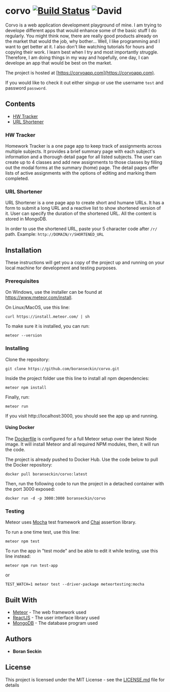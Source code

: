 # corvo [![Build Status](https://travis-ci.com/boranseckin/corvo.svg?branch=master)](https://travis-ci.com/boranseckin/corvo) ![David](https://img.shields.io/david/boranseckin/corvo.svg)

Corvo is a web application development playground of mine. I am trying to develope different apps that would enhance some of the basic stuff I do regularly. You might think now, there are really good products already on the market that would the job, why bother... Well, I like programming and I want to get better at it. I also don't like watching tutorials for hours and copying their work. I learn best when I try and most importantly struggle. Therefore, I am doing things in my way and hopefully, one day, I can develope an app that would be best on the market.

The project is hosted at [https://corvoapp.com](https://corvoapp.com).

If you would like to check it out either singup or use the username ```test``` and password ```password```.

## Contents

- [HW Tracker](#hw-tracker)
- [URL Shortener](#url-shortener)

### HW Tracker

Homework Tracker is a one page app to keep track of assignments across multiple subjects. It provides a brief summary page with each subject's information and a thorough detail page for all listed subjects. The user can create up to 4 classes and add new assignments to those classes by filling out the modal forms at the summary (home) page. The detail pages offer lists of active assignments with the options of editing and marking them completed.

### URL Shortener

URL Shortener is a one page app to create short and humane URLs. It has a form to submit a long URL and a reactive list to show shortened version of it. User can specify the duration of the shortened URL. All the content is stored in MongoDB.

In order to use the shortened URL, paste your 5 character code after `/r/` path.
Example: `http://DOMAIN/r/SHORTENED_URL`

## Installation

These instructions will get you a copy of the project up and running on your local machine for development and testing purposes.

### Prerequisites

On Windows, use the installer can be found at https://www.meteor.com/install.

On Linux/MacOS, use this line:
```
curl https://install.meteor.com/ | sh
```
To make sure it is installed, you can run:
```
meteor --version
```


### Installing

Clone the repository:
```
git clone https://github.com/boranseckin/corvo.git
```
Inside the project folder use this line to install all npm dependencies:
```
meteor npm install
```
Finally, run:
```
meteor run
```
If you visit http://localhost:3000, you should see the app up and running.

#### Using Docker

The [Dockerfile](Dockerfile) is configured for a full Meteor setup over the latest Node image. It will install Meteor and all required NPM modules, then, it will run the code.

The project is already pushed to Docker Hub. Use the code below to pull the Docker repository:
```
docker pull boranseckin/corvo:latest
```

Then, run the following code to run the project in a detached container with the port 3000 exposed:
```
docker run -d -p 3000:3000 boranseckin/corvo
```

### Testing

Meteor uses [Mocha](https://mochajs.org/) test framework and [Chai](https://www.chaijs.com/) assertion library.

To run a one time test, use this line:
```
meteor npm test
```
To run the app in "test mode" and be able to edit it while testing, use this line instead:
```
meteor npm run test-app
```
or
```
TEST_WATCH=1 meteor test --driver-package meteortesting:mocha
```

## Built With

* [Meteor](https://www.meteor.com/) - The web framework used
* [ReactJS](https://reactjs.org/) - The user interface library used
* [MongoDB](https://www.mongodb.com/) - The database program used

## Authors

* **Boran Seckin**

## License

This project is licensed under the MIT License - see the [LICENSE.md](LICENSE.md) file for details
